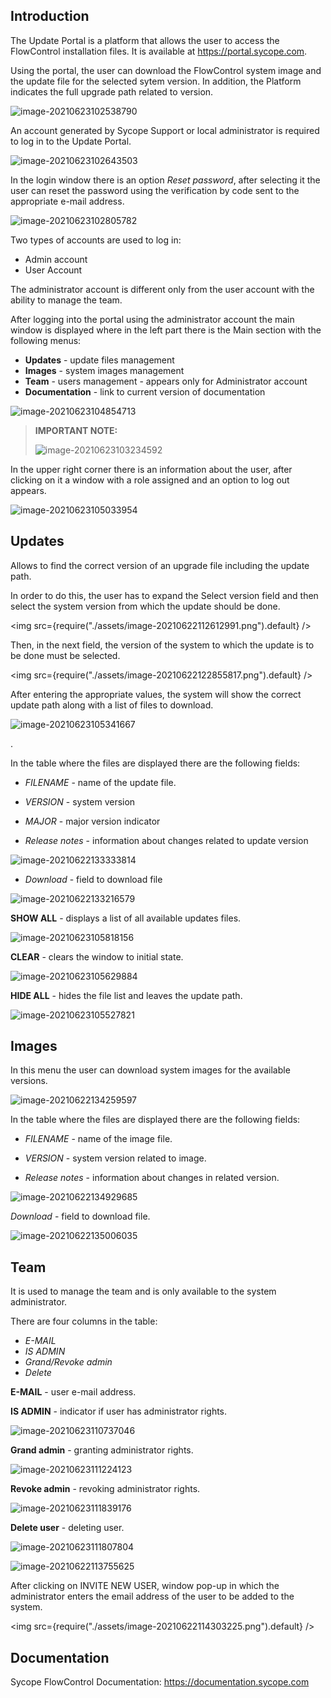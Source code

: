 ## Introduction

The Update Portal is a platform that allows the user to access the FlowControl installation files. It is available at https://portal.sycope.com.

Using the portal, the user can download the FlowControl system image and the update file for the selected sytem version. In addition, the Platform indicates the full upgrade path related to version. 

![image-20210623102538790](./assets/image-20210623102538790.png)

An account generated by Sycope Support or local administrator is required to log in to the Update Portal.

![image-20210623102643503](./assets/image-20210623102643503.png)

In the login window there is an option *Reset password*, after selecting it the user can reset the password using the verification by code sent to the appropriate e-mail address.

![image-20210623102805782](./assets/image-20210623102805782.png)

Two types of accounts are used to log in:

- Admin account
- User Account

The administrator account is different only from the user account with the ability to manage the team.

After logging into the portal using the administrator account the main window is displayed where in the left part there is the Main section with the following menus:

- **Updates** - update files management
- **Images** - system images management
- **Team** - users management - appears only for Administrator account
- **Documentation** - link to current version of documentation

![image-20210623104854713](./assets/image-20210623104854713.png)

> **IMPORTANT NOTE:**
>
> 
>
> ![image-20210623103234592](./assets/image-20210623103234592.png)
>
> 

In the upper right corner there is an information about the user, after clicking on it a window with a role assigned and an option to log out appears.

![image-20210623105033954](./assets/image-20210623105033954.png)

## **Updates**

Allows to find the correct version of an upgrade file including the update path. 

In order to do this, the user has to expand the Select version field and then select the system version from which the update should be done.

<img src={require("./assets/image-20210622112612991.png").default} />

Then, in the next field, the version of the system to which the update is to be done must be selected.

<img src={require("./assets/image-20210622122855817.png").default} />

After entering the appropriate values, the system will show the correct update path along with a list of files to download.

![image-20210623105341667](./assets/image-20210623105341667.png)

.

In the table where the files are displayed there are the following fields:

- *FILENAME* - name of the update file.

- *VERSION* - system version 

- *MAJOR* - major version indicator 

- *Release notes* - information about changes related to update version

![image-20210622133333814](./assets/image-20210622133333814.png)

- *Download* - field to download file

![image-20210622133216579](./assets/image-20210622133216579.png)

**SHOW ALL** - displays a list of all available updates files.

![image-20210623105818156](./assets/image-20210623105818156.png)

**CLEAR** - clears the window to initial state.

![image-20210623105629884](./assets/image-20210623105629884.png)

**HIDE ALL** - hides the file list and leaves the update path.

![image-20210623105527821](./assets/image-20210623105527821.png) 

## Images

In this menu the user can download system images for the available versions.

![image-20210622134259597](./assets/image-20210622134259597.png)

In the table where the files are displayed there are the following fields:

- *FILENAME* - name of the image file.

- *VERSION* - system version related to image. 

- *Release notes* - information about changes in related version.

![image-20210622134929685](./assets/image-20210622134929685.png)

*Download* - field to download file.

![image-20210622135006035](./assets/image-20210622135006035.png)

## Team

It is used to manage the team and is only available to the system administrator.

There are four columns in the table:

- *E-MAIL*
- *IS ADMIN*
- *Grand/Revoke admin*
- *Delete*

**E-MAIL** - user e-mail address.

**IS ADMIN** - indicator if user has administrator rights.

![image-20210623110737046](./assets/image-20210623110737046.png)

**Grand admin** - granting administrator rights.

![image-20210623111224123](./assets/image-20210623111224123.png)

**Revoke admin** - revoking administrator rights.

![image-20210623111839176](./assets/image-20210623111839176.png)

**Delete user** - deleting user.

![image-20210623111807804](./assets/image-20210623111807804.png)

![image-20210622113755625](./assets/image-20210622113755625.png)

After clicking on INVITE NEW USER, window pop-up in which the administrator enters the email address of the user to be added to the system.

<img src={require("./assets/image-20210622114303225.png").default} />

## Documentation

Sycope FlowControl Documentation: https://documentation.sycope.com